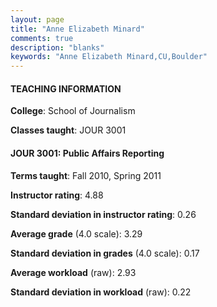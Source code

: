 ```yaml
---
layout: page
title: "Anne Elizabeth Minard" 
comments: true
description: "blanks"
keywords: "Anne Elizabeth Minard,CU,Boulder"
---
```

<head>
<script src="https://ajax.googleapis.com/ajax/libs/jquery/2.1.3/jquery.min.js"></script>
<script src="https://dl.dropboxusercontent.com/s/pc42nxpaw1ea4o9/highcharts.js?dl=0"></script>
<!-- <script src="../assets/js/highcharts.js"></script> -->
<style type="text/css">@font-face {
	font-family: "Bebas Neue";
	src: url(https://www.filehosting.org/file/details/544349/BebasNeue Regular.otf) format("opentype");
	}
	h1.Bebas { 
		font-family: "Bebas Neue", Verdana, Tahoma;
	}
</style>
</head>
	   
#### TEACHING INFORMATION

**College**: School of Journalism

**Classes taught**: JOUR 3001

#### JOUR 3001: Public Affairs Reporting

**Terms taught**: Fall 2010, Spring 2011

**Instructor rating**: 4.88

**Standard deviation in instructor rating**: 0.26

**Average grade** (4.0 scale): 3.29

**Standard deviation in grades** (4.0 scale): 0.17

**Average workload** (raw): 2.93

**Standard deviation in workload** (raw): 0.22

